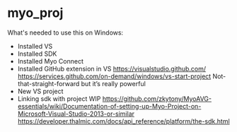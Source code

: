 # myo_proj

What's needed to use this on Windows:
- Installed VS
- Installed SDK
- Installed Myo Connect
- Installed GitHub extension in VS
  https://visualstudio.github.com/
  https://services.github.com/on-demand/windows/vs-start-project
  Not-that-straight-forward but it’s really powerful
- New VS project
- Linking sdk with project WIP
  https://github.com/zkytony/MyoAVG-essentials/wiki/Documentation-of-setting-up-Myo-Project-on-Microsoft-Visual-Studio-2013-or-similar
  https://developer.thalmic.com/docs/api_reference/platform/the-sdk.html

